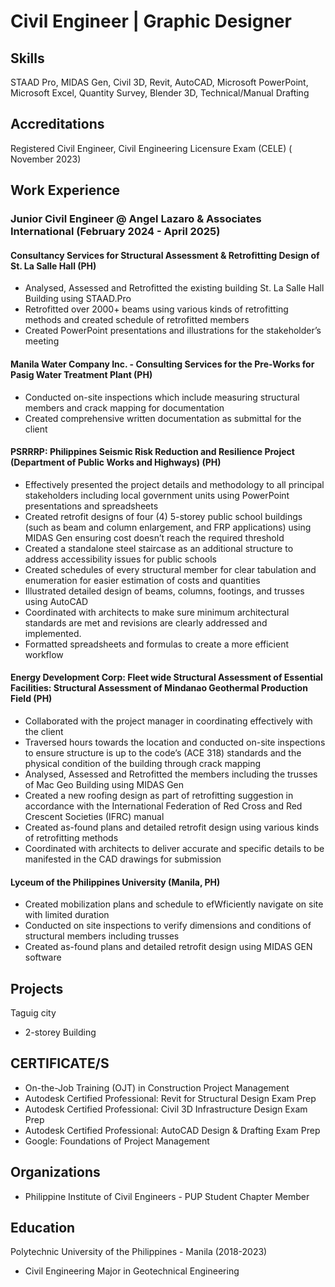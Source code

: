 # Civil Engineer | Graphic Designer

## Skills
STAAD Pro, MIDAS Gen, Civil 3D, Revit, AutoCAD, Microsoft PowerPoint, Microsoft Excel, Quantity Survey, Blender 3D, Technical/Manual Drafting

## Accreditations
Registered Civil Engineer, Civil Engineering Licensure Exam (CELE) ( November 2023)

## Work Experience
### Junior Civil Engineer @ Angel Lazaro & Associates International (February 2024 - April 2025)
#### Consultancy Services for Structural Assessment & Retrofitting Design of St. La Salle Hall	(PH)
- Analysed, Assessed and Retrofitted the existing building St. La Salle Hall Building using STAAD.Pro
- Retrofitted over 2000+ beams using various kinds of retrofitting methods and created schedule of retrofitted members
- Created PowerPoint presentations and illustrations for the stakeholder’s meeting

#### Manila Water Company Inc. - Consulting Services for the Pre-Works for Pasig Water Treatment Plant (PH)
- Conducted on-site inspections which include measuring structural members and crack mapping for documentation
- Created comprehensive written documentation as submittal for the client

#### PSRRRP: Philippines Seismic Risk Reduction and Resilience Project (Department of Public Works and Highways) (PH)
- Effectively presented the project details and methodology to all principal stakeholders including local government units using PowerPoint presentations and spreadsheets
- Created retrofit designs of four (4) 5-storey public school buildings (such as beam and column enlargement, and FRP applications) using MIDAS Gen ensuring cost doesn’t reach the required threshold
- Created a standalone steel staircase as an additional structure to address accessibility issues for public schools
- Created schedules of every structural member for clear tabulation and enumeration for easier estimation of costs and quantities
- Illustrated detailed design of beams, columns, footings, and trusses using AutoCAD
- Coordinated with architects to make sure minimum architectural standards are met and revisions are clearly addressed and implemented.
- Formatted spreadsheets and formulas to create a more efficient workflow
  
#### Energy Development Corp: Fleet wide Structural Assessment of Essential Facilities: Structural Assessment of Mindanao Geothermal Production Field (PH)
- Collaborated with the project manager in coordinating effectively with the client
- Traversed hours towards the location and conducted on-site inspections to ensure structure is up to the code’s (ACE 318) standards and the physical condition of the building through crack mapping 
- Analysed, Assessed and Retrofitted the members including the trusses of Mac Geo Building using MIDAS Gen
- Created a new roofing design as part of retrofitting suggestion in accordance with the International Federation of Red Cross and Red Crescent Societies (IFRC) manual
- Created as-found plans and detailed retrofit design using various kinds of retrofitting methods
- Coordinated with architects to deliver accurate and specific details to be manifested in the CAD drawings for submission

#### Lyceum of the Philippines University (Manila, PH)
- Created mobilization plans and schedule to efWficiently navigate on site with limited duration
- Conducted on site inspections to verify dimensions and conditions of structural members including trusses
- Created as-found plans and detailed retrofit design using MIDAS GEN software

## Projects
Taguig city
- 2-storey Building

## CERTIFICATE/S
- On-the-Job Training (OJT) in Construction Project Management     
- Autodesk Certified Professional: Revit for Structural Design Exam Prep	
- Autodesk Certified Professional: Civil 3D Infrastructure Design Exam Prep
- Autodesk Certified Professional: AutoCAD Design & Drafting Exam Prep
- Google: Foundations of Project Management       	     

## Organizations
- Philippine Institute of Civil Engineers - PUP Student Chapter
Member

## Education
Polytechnic University of the Philippines - Manila (2018-2023)
- Civil Engineering Major in Geotechnical Engineering
